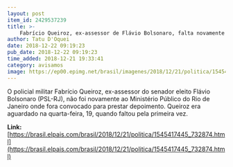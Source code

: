```yaml
---
layout: post
item_id: 2429537239
title: >-
    Fabrício Queiroz, ex-assessor de Flávio Bolsonaro, falta novamente a depoimento
author: Tatu D'Oquei
date: 2018-12-22 09:19:23
pub_date: 2018-12-22 09:19:23
time_added: 2018-12-21 19:33:41
category: avisamos
image: https://ep00.epimg.net/brasil/imagenes/2018/12/21/politica/1545417445_732874_1545418729_rrss_normal.jpg
---
```


O policial militar Fabrício Queiroz, ex-assessor do senador eleito Flávio Bolsonaro (PSL-RJ), não foi novamente ao Ministério Público do Rio de Janeiro onde fora convocado para prestar depoimento. Queiroz era aguardado na quarta-feira, 19, quando faltou pela primeira vez.

**Link:** [https://brasil.elpais.com/brasil/2018/12/21/politica/1545417445_732874.html](https://brasil.elpais.com/brasil/2018/12/21/politica/1545417445_732874.html)

